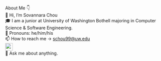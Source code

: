 About Me 👇 <br>
  👋 Hi, I’m Sovannara Chou <br>
      🎓 I am a junior at University of Washington Bothell majoring in Computer Science & Software Engineering. <br>
      👨 Pronouns: he/him/his <br>
      📫 How to reach me -> schou99@uw.edu <br>
      <a href="http://www.facebook.com/sovannara.chou" target="_blank"><img src="http://i.imgur.com/P3YfQoD.png" width="24" height="24"/></a> <br>
      💬 Ask me about anything.
      
      
